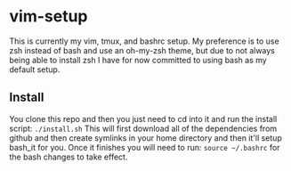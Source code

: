 # vim-setup

This is currently my vim, tmux, and bashrc setup.
My preference is to use zsh instead of bash and use an oh-my-zsh theme, but due to not always being able to install zsh I have for now committed to using bash as my default setup.

## Install
You clone this repo and then you just need to cd into it and run the install script:
`./install.sh`
This will first download all of the dependencies from github and then create symlinks in your home directory and then it'll setup bash_it for you. Once it finishes you will need to run: `source ~/.bashrc` for the bash changes to take effect.
